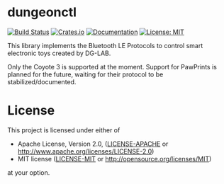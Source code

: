 # dungeonctl

[![Build Status](https://github.com/mebutkinky/dungeonctl/workflows/CI/badge.svg)](https://github.com/mebutkinky/dungeonctl/actions?query=workflow%3ACI)
[![Crates.io](https://img.shields.io/crates/v/dungeonctl)](https://lib.rs/crates/dungeonctl)
[![Documentation](https://img.shields.io/docsrs/dungeonctl)](https://docs.rs/dungeonctl)
[![License: MIT](https://img.shields.io/crates/l/dungeonctl)](LICENSE)

<!-- cargo-rdme start -->

This library implements the Bluetooth LE Protocols to control smart electronic toys created by DG-LAB.

Only the Coyote 3 is supported at the moment. Support for PawPrints is planned for the future,
waiting for their protocol to be stabilized/documented.

<!-- cargo-rdme end -->

# License

This project is licensed under either of

 * Apache License, Version 2.0, ([LICENSE-APACHE](LICENSE-APACHE) or
   http://www.apache.org/licenses/LICENSE-2.0)
 * MIT license ([LICENSE-MIT](LICENSE-MIT) or
   http://opensource.org/licenses/MIT)

at your option.
